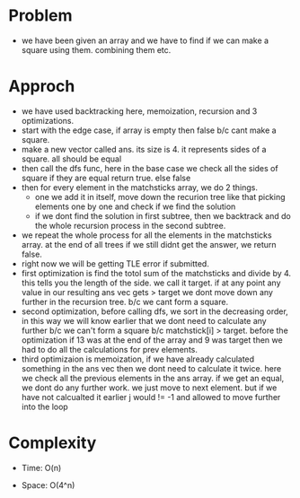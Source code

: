 # Problem
- we have been given an array and we have to find if we can make a square using them. combining them etc.

# Approch
- we have used backtracking here, memoization, recursion and 3 optimizations.
- start with the edge case, if array is empty then false b/c cant make a square.
- make a new vector called ans. its size is 4. it represents sides of a square. all should be equal
- then call the dfs func, here in the base case we check all the sides of square if they are equal return true.
  else false
- then for every element in the matchsticks array, we do 2 things.
    - one we add it in itself, move down the recurion tree like that picking elements one by one and check if we 
      find the solution
    - if we dont find the solution in first subtree, then we backtrack and do the whole recursion process in the 
      second subtree.
- we repeat the whole process for all the elements in the matchsticks array. at the end of all trees if we still 
  didnt get the answer, we return false.
- right now we will be getting TLE error if submitted.
- first optimization is find the totol sum of the matchsticks and divide by 4. this tells you the length of the 
  side. we call it target. if at any point any value in our resulting ans vec gets > target we dont move down 
  any further in the recursion tree. b/c we cant form a square. 
- second optimization, before calling dfs, we sort in the decreasing order, in this way we will know earlier that
  we dont need to calculate any further b/c we can't form a square b/c matchstick[i] > target.
  before the optimization if 13 was at the end of the array and 9 was target then we had to do all the calculations
  for prev elements.
- third optimizaion is memoization, if we have already calculated something in the ans vec then we dont need to
  calculate it twice. here we check all the previous elements in the ans array. if we get an equal, we dont do 
  any further work. we just move to next element. but if we have not calcualted it earlier j would != -1 and allowed
  to move further into the loop


# Complexity

- Time: O(n) 

- Space: O(4^n) 